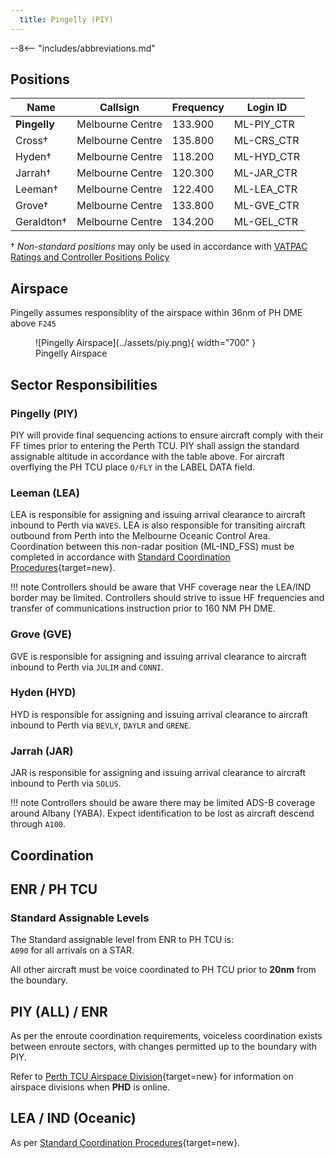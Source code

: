 ```yaml
---
  title: Pingelly (PIY)
---
```


--8<-- "includes/abbreviations.md"
## Positions

| Name | Callsign | Frequency | Login ID |
| ---- | -------- | --------- | -------- |
| **Pingelly** | Melbourne Centre | 133.900 | ML-PIY_CTR |
| Cross† | Melbourne Centre | 135.800 | ML-CRS_CTR |
| Hyden† | Melbourne Centre | 118.200 | ML-HYD_CTR |
| Jarrah† | Melbourne Centre | 120.300 | ML-JAR_CTR |
| Leeman† | Melbourne Centre | 122.400 | ML-LEA_CTR |
| Grove† | Melbourne Centre | 133.800 | ML-GVE_CTR |
| Geraldton† | Melbourne Centre | 134.200 | ML-GEL_CTR |

† *Non-standard positions* may only be used in accordance with [VATPAC Ratings and Controller Positions Policy](https://vatpac.org/publications/policies)
## Airspace

Pingelly assumes responsiblity of the airspace within 36nm of PH DME above `F245`  

<figure markdown>
![Pingelly Airspace](../assets/piy.png){ width="700" }
  <figcaption>Pingelly Airspace</figcaption>
</figure>

## Sector Responsibilities
### Pingelly (PIY)
PIY will provide final sequencing actions to ensure aircraft comply with their FF times prior to entering the Perth TCU. PIY shall assign the standard assignable altitude in accordance with the table above. 
For aircraft overflying the PH TCU place `O/FLY` in the LABEL DATA field.

### Leeman (LEA)
LEA is responsible for assigning and issuing arrival clearance to aircraft inbound to Perth via `WAVES`. LEA is also responsible for transiting aircraft outbound from Perth into the Melbourne Oceanic Control Area. Coordination between this non-radar position (ML-IND_FSS) must be completed in accordance with [Standard Coordination Procedures](../../../controller-skills/coordination/#enr-oceanic){target=new}.  

!!! note
    Controllers should be aware that VHF coverage near the LEA/IND border may be limited. Controllers should strive to issue HF frequencies and transfer of communications instruction prior to 160 NM PH DME.
### Grove (GVE)
GVE is responsible for assigning and issuing arrival clearance to aircraft inbound to Perth via `JULIM` and `CONNI`. 

### Hyden (HYD)
HYD is responsible for assigning and issuing arrival clearance to aircraft inbound to Perth via `BEVLY`, `DAYLR` and `GRENE`.

### Jarrah (JAR)
JAR is responsible for assigning and issuing arrival clearance to aircraft inbound to Perth via `SOLUS`.

!!! note
    Controllers should be aware there may be limited ADS-B coverage around Albany (YABA). Expect identification to be lost as aircraft descend through `A100`.


## Coordination
## ENR / PH TCU
### Standard Assignable Levels
The Standard assignable level from ENR to PH TCU is:  
`A090` for all arrivals on a STAR.

All other aircraft must be voice coordinated to PH TCU prior to **20nm** from the boundary.
## PIY (ALL) / ENR

As per the enroute coordination requirements, voiceless coordination exists between enroute sectors, with changes permitted up to the boundary with PIY.

Refer to [Perth TCU Airspace Division](../../../terminal/perth/#airspace-division){target=new} for information on airspace divisions when **PHD** is online.
## LEA / IND (Oceanic)

As per [Standard Coordination Procedures](../../../controller-skills/coordination/#enr-oceanic){target=new}.
